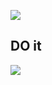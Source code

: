 [![](https://travis-ci.org/howardroark/do-it.svg)](https://travis-ci.org/howardroark/do-it)

## DO it

[![](https://do-it.surge.sh/do.svg)](https://do-it.surge.sh/howardroark/gravops) 
